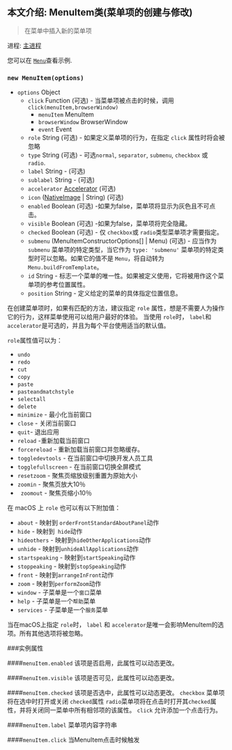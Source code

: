 ## 本文介绍: MenuItem类(菜单项的创建与修改)

> 在菜单中插入新的菜单项

进程: [主进程](../glossary.md#main-process)    

您可以在 [`Menu`](menu.md)查看示例.  

### `new MenuItem(options)`

* `options` Object
  * `click` Function (可选) - 当菜单项被点击的时候，调用 `click(menuItem,browserWindow)` 
     * `menuItem` MenuItem
     * `browserWindow` BrowserWindow
     * `event` Event
  * `role` String (可选) - 如果定义菜单项的行为，在指定 `click` 属性时将会被忽略
  * `type` String (可选) - 可选`normal`, `separator`, `submenu`, `checkbox` 或 `radio`.
  * `label` String - (可选)
  * `sublabel` String - (可选)
  * `accelerator` [Accelerator](accelerator.md) (可选)
  * `icon` ([NativeImage](native-image.md) | String) (可选)
  * `enabled` Boolean (可选) -如果为false，菜单项将显示为灰色且不可点击。
  * `visible` Boolean (可选) -如果为false，菜单项将完全隐藏。
  * `checked` Boolean (可选) - 仅 `checkbox`或 `radio`类型菜单项才需要指定。
  * `submenu` (MenuItemConstructorOptions[] | Menu) (可选) - 应当作为 `submenu` 菜单项的特定类型，当它作为 `type: 'submenu'` 菜单项的特定类型时可以忽略。如果它的值不是 `Menu`，将自动转为 `Menu.buildFromTemplate`。
  * `id` String - 标志一个菜单的唯一性。如果被定义使用，它将被用作这个菜单项的参考位置属性。
  * `position` String - 定义给定的菜单的具体指定位置信息。

在创建菜单项时，如果有匹配的方法，建议指定 `role` 属性，想是不需要人为操作它的行为，这样菜单使用可以给用户最好的体验。
当使用 `role`时， `label`和 `accelerator`是可选的，并且为每个平台使用适当的默认值。

 `role`属性值可以为：

* `undo`
* `redo`
* `cut`
* `copy`
* `paste`
* `pasteandmatchstyle`
* `selectall`
* `delete`
* `minimize` -  最小化当前窗口
* `close` - 关闭当前窗口
* `quit`- 退出应用
* `reload` -重新加载当前窗口
* `forcereload`  - 重新加载当前窗口并忽略缓存。
* `toggledevtools`  - 在当前窗口中切换开发人员工具
* `togglefullscreen`  - 在当前窗口切换全屏模式
* `resetzoom`  - 聚焦页缩放级别重置为原始大小
* `zoomin`  - 聚焦页放大10％
* ` zoomout`  - 聚焦页缩小10％

在 macOS 上 `role` 也可以有以下附加值：

* `about`  - 映射到 `orderFrontStandardAboutPanel`动作
* `hide`  - 映射到` hide`动作
* `hideothers`  - 映射到`hideOtherApplications`动作
* `unhide`  - 映射到`unhideAllApplications`动作
* `startspeaking`  - 映射到`startSpeaking`动作
* `stoppeaking`  - 映射到`stopSpeaking`动作
* `front`  - 映射到`arrangeInFront`动作
* `zoom`  - 映射到`performZoom`动作
* `window`  - 子菜单是一个`窗口`菜单
* `help`  - 子菜单是一个`帮助`菜单
* `services`  - 子菜单是一个`服务`菜单

当在macOS上指定 `role`时， `label` 和 `accelerator`是唯一会影响MenuItem的选项。所有其他选项将被忽略。

###实例属性

####`menuItem.enabled`
该项是否启用，此属性可以动态更改。

####`menuItem.visible`
该项是否可见，此属性可以动态更改。

####`menuItem.checked`
该项是否选中，此属性可以动态更改。
 `checkbox` 菜单项将在选中时打开或关闭 `checked`属性
 `radio`菜单项将在点击时打开其`checked`属性，并将关闭同一菜单中所有相邻项的该属性。
 `click` 允许添加一个点击行为。

####`menuItem.label`
菜单项内容字符串

####`menuItem.click`
当MenuItem点击时候触发